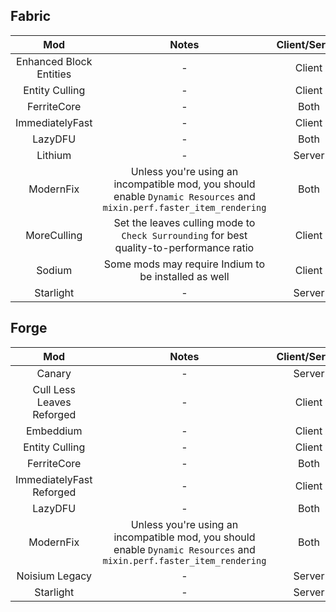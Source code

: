 ## Fabric
| Mod | Notes | Client/Server |
|:---:|:---:|:---:|
| Enhanced Block Entities | - | Client |
| Entity Culling | - | Client |
| FerriteCore | - | Both |
| ImmediatelyFast | - | Client |
| LazyDFU | - | Both |
| Lithium | - | Server |
| ModernFix | Unless you're using an incompatible mod, you should enable `Dynamic Resources` and `mixin.perf.faster_item_rendering` | Both |
| MoreCulling | Set the leaves culling mode to `Check Surrounding` for best quality-to-performance ratio | Client |
| Sodium | Some mods may require Indium to be installed as well  | Client |
| Starlight | - | Server |

## Forge
| Mod | Notes | Client/Server |
|:---:|:---:|:---:|
| Canary | - | Server |
| Cull Less Leaves Reforged | - | Client |
| Embeddium | - | Client |
| Entity Culling | - | Client |
| FerriteCore | - | Both |
| ImmediatelyFast Reforged | - | Client |
| LazyDFU | - | Both |
| ModernFix | Unless you're using an incompatible mod, you should enable `Dynamic Resources` and `mixin.perf.faster_item_rendering` | Both |
| Noisium Legacy | - | Server |
| Starlight | - | Server |
